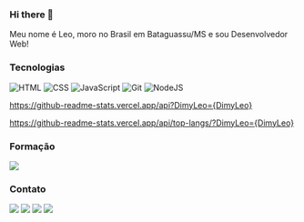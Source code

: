 ### Hi there 👋

Meu nome é Leo, moro no Brasil em Bataguassu/MS e sou Desenvolvedor Web! 

### Tecnologias
![HTML](https://img.shields.io/badge/HTML5-E34F26?style=for-the-badge&logo=html5&logoColor=white)
![CSS](https://img.shields.io/badge/CSS3-1572B6?style=for-the-badge&logo=css3&logoColor=white)
![JavaScript](https://img.shields.io/badge/JavaScript-323330?style=for-the-badge&logo=javascript&logoColor=F7DF1E)
![Git](https://img.shields.io/badge/GIT-E44C30?style=for-the-badge&logo=git&logoColor=white)
![NodeJS](https://img.shields.io/badge/Node.js-339933?style=for-the-badge&logo=nodedotjs&logoColor=white)

https://github-readme-stats.vercel.app/api?DimyLeo={DimyLeo}

https://github-readme-stats.vercel.app/api/top-langs/?DimyLeo={DimyLeo}

### Formação
<p>
  <a href="https://github.com/betrybe"><img src="https://img.shields.io/badge/Trybe-blueviolet?color=2EBB88"></a>
</p>

### Contato
<p>
  <a href="https://www.linkedin.com/in/leo-cavalcante-701713235/"><img src="https://img.shields.io/badge/LinkedIn-0077B5?style=for-the-badge&logo=linkedin&logoColor=white"></a>
  <a href="mailto:leonardoprimoc@hotmail.com"><img src="https://img.shields.io/badge/Microsoft_Outlook-0078D4?style=for-the-badge&logo=microsoft-outlook&logoColor=white"></a>
  <a href="https://dimyleo.github.io/"><img src="https://img.shields.io/badge/website-000000?style=for-the-badge&logo=About.me&logoColor=white"></a>
  <a href="https://github.com/DimyLeo"><img src="https://img.shields.io/badge/GitHub-100000?style=for-the-badge&logo=github&logoColor=white"></a>
</p>

<!--
**DimyLeo/DimyLeo** is a ✨ _special_ ✨ repository because its `README.md` (this file) appears on your GitHub profile.

Here are some ideas to get you started:

- 🔭 I’m currently working on ...
- 🌱 I’m currently learning ...
- 👯 I’m looking to collaborate on ...
- 🤔 I’m looking for help with ...
- 💬 Ask me about ...
- 📫 How to reach me: ...
- 😄 Pronouns: ...
- ⚡ Fun fact: ...
-->
